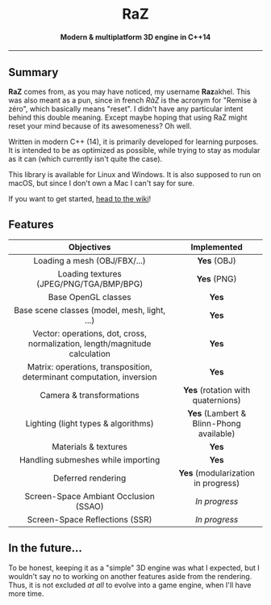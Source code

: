 <h1 align="center">
    RaZ
</h1>

<h4 align="center">Modern &amp; multiplatform 3D engine in C++14</h4>

---

## Summary

**RaZ** comes from, as you may have noticed, my username **Raz**akhel. This was also meant as a pun, since in french _RàZ_ is the acronym for "Remise à zéro", which basically means "reset". I didn't have any particular intent behind this double meaning. Except maybe hoping that using RaZ might reset your mind because of its awesomeness? Oh well.

Written in modern C++ (14), it is primarily developed for learning purposes. It is intended to be as optimized as possible, while trying to stay as modular as it can (which currently isn't quite the case).

This library is available for Linux and Windows. It is also supposed to run on macOS, but since I don't own a Mac I can't say for sure.

If you want to get started, [head to the wiki](https://github.com/Razakhel/RaZ/wiki)!

## Features

| Objectives | Implemented |
| :--------: | :---------: |
| Loading a mesh (OBJ/FBX/...) | **Yes** (OBJ) |
| Loading textures (JPEG/PNG/TGA/BMP/BPG) | **Yes** (PNG) |
| Base OpenGL classes | **Yes** |
| Base scene classes (model, mesh, light, ...) | **Yes** |
| Vector: operations, dot, cross, normalization, length/magnitude calculation | **Yes** |
| Matrix: operations, transposition, determinant computation, inversion | **Yes** |
| Camera &amp; transformations | **Yes** (rotation with quaternions) |
| Lighting (light types &amp; algorithms) | **Yes** (Lambert &amp; Blinn-Phong available) |
| Materials &amp; textures | **Yes** |
| Handling submeshes while importing | **Yes** |
| Deferred rendering | **Yes** (modularization in progress) |
| Screen-Space Ambiant Occlusion (SSAO) | _In progress_ |
| Screen-Space Reflections (SSR) | _In progress_ |

## In the future...

To be honest, keeping it as a "simple" 3D engine was what I expected, but I wouldn't say no to working on another features aside from the rendering. Thus, it is not excluded _at all_ to evolve into a game engine, when I'll have more time.
